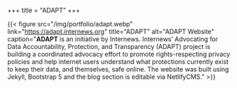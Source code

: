 +++
title = "ADAPT"
+++

{{< figure src="/img/portfolio/adapt.webp" link="https://adapt.internews.org" title="ADAPT" alt="ADAPT Website" caption="**ADAPT** is an initiative by Internews. Internews’ Advocating for Data Accountability, Protection, and Transparency (ADAPT) project is building a coordinated advocacy effort to promote rights-respecting privacy policies and help internet users understand what protections currently exist to keep their data, and themselves, safe online. The website was built using Jekyll, Bootstrap 5 and the blog section is editable via NetlifyCMS." >}}

